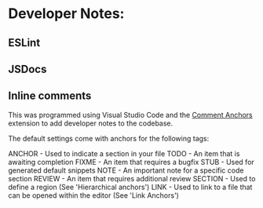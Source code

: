 # Developer Notes:

## ESLint



## JSDocs

## Inline comments

This was programmed using Visual Studio Code and the [Comment Anchors](https://marketplace.visualstudio.com/items?itemName=ExodiusStudios.comment-anchors) extension to add developer notes to the codebase.

The default settings come with anchors for the following tags:

ANCHOR - Used to indicate a section in your file
TODO - An item that is awaiting completion
FIXME - An item that requires a bugfix
STUB - Used for generated default snippets
NOTE - An important note for a specific code section
REVIEW - An item that requires additional review
SECTION - Used to define a region (See 'Hierarchical anchors')
LINK - Used to link to a file that can be opened within the editor (See 'Link Anchors')